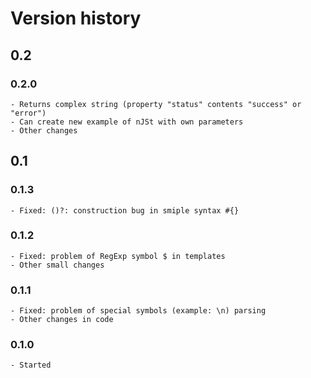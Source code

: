 # Version history

## 0.2

### 0.2.0

	- Returns complex string (property "status" contents "success" or "error")
	- Can create new example of nJSt with own parameters
	- Other changes

## 0.1

### 0.1.3

	- Fixed: ()?: construction bug in smiple syntax #{}

### 0.1.2

	- Fixed: problem of RegExp symbol $ in templates
	- Other small changes

### 0.1.1

	- Fixed: problem of special symbols (example: \n) parsing
	- Other changes in code

### 0.1.0

	- Started